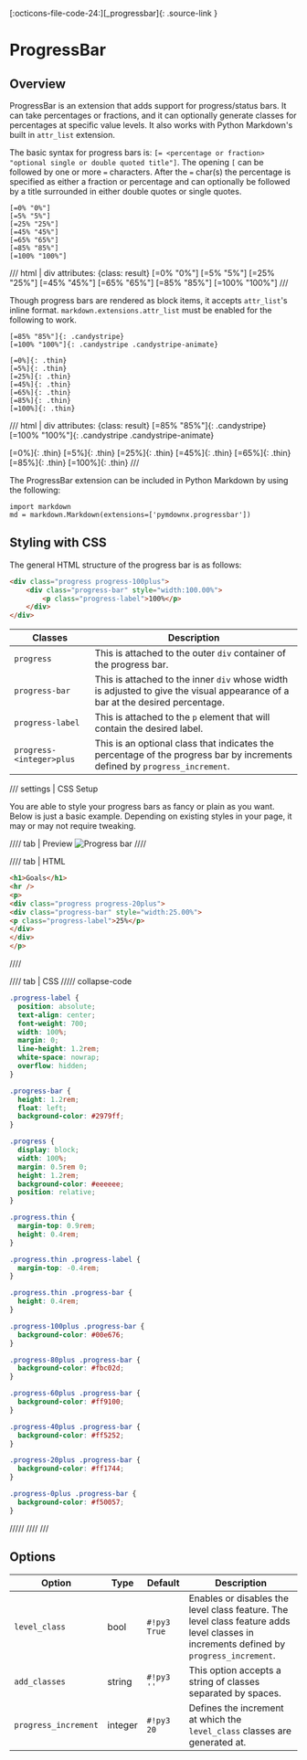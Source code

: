 [:octicons-file-code-24:][_progressbar]{: .source-link }

# ProgressBar

## Overview

ProgressBar is an extension that adds support for progress/status bars.  It can take percentages or fractions, and it
can optionally generate classes for percentages at specific value levels.  It also works with Python Markdown's built
in `attr_list` extension.

The basic syntax for progress bars is: `[= <percentage or fraction> "optional single or double quoted title"]`.  The
opening `[` can be followed by one or more `=` characters. After the `=` char(s) the percentage is specified as either
a fraction or percentage and can optionally be followed by a title surrounded in either double quotes or single
quotes.

```text title="Progress Bars"
[=0% "0%"]
[=5% "5%"]
[=25% "25%"]
[=45% "45%"]
[=65% "65%"]
[=85% "85%"]
[=100% "100%"]
```

/// html | div
    attributes: {class: result}
[=0% "0%"]
[=5% "5%"]
[=25% "25%"]
[=45% "45%"]
[=65% "65%"]
[=85% "85%"]
[=100% "100%"]
///

Though progress bars are rendered as block items, it accepts `attr_list`'s inline format.
`markdown.extensions.attr_list` must be enabled for the following to work.

```text title="Progress Bars with Attributes"
[=85% "85%"]{: .candystripe}
[=100% "100%"]{: .candystripe .candystripe-animate}

[=0%]{: .thin}
[=5%]{: .thin}
[=25%]{: .thin}
[=45%]{: .thin}
[=65%]{: .thin}
[=85%]{: .thin}
[=100%]{: .thin}
```

/// html | div
    attributes: {class: result}
[=85% "85%"]{: .candystripe}
[=100% "100%"]{: .candystripe .candystripe-animate}

[=0%]{: .thin}
[=5%]{: .thin}
[=25%]{: .thin}
[=45%]{: .thin}
[=65%]{: .thin}
[=85%]{: .thin}
[=100%]{: .thin}
///
        

The ProgressBar extension can be included in Python Markdown by using the following:

```py3
import markdown
md = markdown.Markdown(extensions=['pymdownx.progressbar'])
```

## Styling with CSS

The general HTML structure of the progress bar is as follows:

```html
<div class="progress progress-100plus">
    <div class="progress-bar" style="width:100.00%">
        <p class="progress-label">100%</p>
    </div>
</div>
```

Classes                  | Description
------------------------ |------------
`progress`               | This is attached to the outer `div` container of the progress bar.
`progress-bar`           | This is attached to the inner `div` whose width is adjusted to give the visual appearance of a bar at the desired percentage.
`progress-label`         | This is attached to the `p` element that will contain the desired label.
`progress-<integer>plus` | This is an optional class that indicates the percentage of the progress bar by increments defined by `progress_increment`.

/// settings | CSS Setup

You are able to style your progress bars as fancy or plain as you want. Below is just a basic example. Depending
on existing styles in your page, it may or may not require tweaking.

//// tab | Preview
![Progress bar](../images/progress.png)
////

//// tab | HTML
```html
<h1>Goals</h1>
<hr />
<p>
<div class="progress progress-20plus">
<div class="progress-bar" style="width:25.00%">
<p class="progress-label">25%</p>
</div>
</div>
</p>
```
////

//// tab | CSS
///// collapse-code
```css
.progress-label {
  position: absolute;
  text-align: center;
  font-weight: 700;
  width: 100%;
  margin: 0;
  line-height: 1.2rem;
  white-space: nowrap;
  overflow: hidden;
}

.progress-bar {
  height: 1.2rem;
  float: left;
  background-color: #2979ff;
}

.progress {
  display: block;
  width: 100%;
  margin: 0.5rem 0;
  height: 1.2rem;
  background-color: #eeeeee;
  position: relative;
}

.progress.thin {
  margin-top: 0.9rem;
  height: 0.4rem;
}

.progress.thin .progress-label {
  margin-top: -0.4rem;
}

.progress.thin .progress-bar {
  height: 0.4rem;
}

.progress-100plus .progress-bar {
  background-color: #00e676;
}

.progress-80plus .progress-bar {
  background-color: #fbc02d;
}

.progress-60plus .progress-bar {
  background-color: #ff9100;
}

.progress-40plus .progress-bar {
  background-color: #ff5252;
}

.progress-20plus .progress-bar {
  background-color: #ff1744;
}

.progress-0plus .progress-bar {
  background-color: #f50057;
}
```
/////
////
///

## Options

Option               | Type    | Default      | Description
-------------------- | ------- | ------------ |------------
`level_class`        | bool    | `#!py3 True` | Enables or disables the level class feature.  The level class feature adds level classes in increments defined by `progress_increment`.
`add_classes`        | string  | `#!py3 ''`   | This option accepts a string of classes separated by spaces.
`progress_increment` | integer | `#!py3 20`   | Defines the increment at which the `level_class` classes are generated at.
